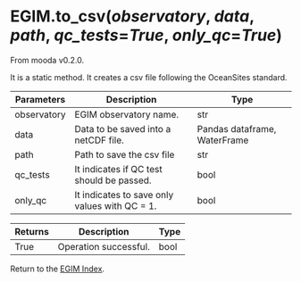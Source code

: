 # EGIM.to_csv(*observatory*, *data*, *path*, *qc_tests*=*True*, *only_qc*=*True*)

From mooda v0.2.0.

It is a static method. It creates a csv file following the OceanSites standard.

Parameters | Description | Type
--- | --- | ---
observatory | EGIM observatory name. | str
data | Data to be saved into a netCDF file. | Pandas dataframe, WaterFrame
path | Path to save the csv file | str
qc_tests | It indicates if QC test should be passed. | bool
only_qc | It indicates to save only values with QC = 1. | bool

Returns | Description | Type
--- | --- | ---
True | Operation successful. | bool

Return to the [EGIM Index](index_egim.md).
